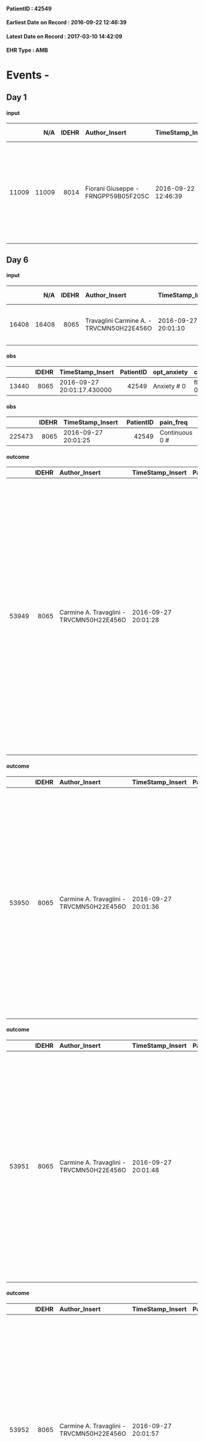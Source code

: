 
#### PatientID : 42549
#### Earliest Date on Record : 2016-09-22 12:46:39
#### Latest Date on Record : 2017-03-10 14:42:09
#### EHR Type : AMB

# Events - 

## Day 1

#### input
|       |    N/A |   IDEHR | Author_Insert                       | TimeStamp_Insert    | EHRType   |   PatientID |   IDDigitalSignDocument | persone_vicine   |   Unnamed: 0_x.1 |   IDANAMNESI_SOCIALE | Patient   | FamigliaAltro   | Paziente_T   | FamigliaAltro_T   |   Non_Rilevabile_x.1 | Note_Non_Rilevabile_x.1   | opt_Problemi   | Note_I                                                                                                                                                                                                                                      | ds_note_timori                                                                                                                                                                                                | chk_contr_sintomi   | opt_paziente_a   | opt_famiglia_a   | opt_adeguatezza   | opt_paziente_solo   | ds_note_con                                                                                                                      | opt_presente_assente   | Presenza_minori   | Caregiver_principale   | opt_capacita     | opt_necessario   | opt_presente   | opt_risorse_ec   | opt_paziente_psi   | opt_Ins_vol   | opt_paziente_ad   | opt_caregiver_ad   | opt_esenzione   | opt_inv_civile   |   ds_codice_es | Needs     | Domestic partnership   | Fragility   | opt_disponibilita_f   | opt_indennita_acc   | opt_famiglia_psi   | opt_disponibilit_paz   |
|------:|-------:|--------:|:------------------------------------|:--------------------|:----------|------------:|------------------------:|:-----------------|-----------------:|---------------------:|:----------|:----------------|:-------------|:------------------|---------------------:|:--------------------------|:---------------|:--------------------------------------------------------------------------------------------------------------------------------------------------------------------------------------------------------------------------------------------|:--------------------------------------------------------------------------------------------------------------------------------------------------------------------------------------------------------------|:--------------------|:-----------------|:-----------------|:------------------|:--------------------|:---------------------------------------------------------------------------------------------------------------------------------|:-----------------------|:------------------|:-----------------------|:-----------------|:-----------------|:---------------|:-----------------|:-------------------|:--------------|:------------------|:-------------------|:----------------|:-----------------|---------------:|:----------|:-----------------------|:------------|:----------------------|:--------------------|:-------------------|:-----------------------|
| 11009 |  11009 |    8014 | Fiorani Giuseppe - FRNGPP59B05F205C | 2016-09-22 12:46:39 | AMB       |       42549 |                  500842 | N/A              |             4207 |                 2726 | Si#1      | Si#1            | Parziale#2   | Si#1              |                    0 | NR                        | No#0           | Pz competente,informato della diagnosi e a conoscenza della progressione a livello epatico.La moglie √® stata informata dell'aggravamento e della prognosi infausta, condizionata dalla disfunzione degli indicatori della funzione epatica | Non emersi dal colloquio,molto improntato dalla moglie ad un autocontrollo delle emozioni,particolari timori,ad eccezione di quelli legati ai sintomi algici ,al momento in fase di adeguamento farmacologico | controllo sintomi#0 | Indefinite#2     | Congruenti#1     | Si#1              | No#0                | Vive con la moglie Cinzia di aa 60.Il figlio unico Filippo di aa 26,attualmente √® a Amsterdam in Olanda e sta facendo un master | Presente#1             | No#0              | La moglie              | Incrementabile#1 | No#0             | No#0           | Adeguate#1       | No#0               | No#0          | Totale#2          | Totale#2           | Si#1            | No#0             |             48 | Clinici#0 | Coniuge/Convivente#0   | nessuna#0   | Da verificare#2       | No#0                | No#0               | Da verificare#2        |


## Day 6

#### input
|       |    N/A |   IDEHR | Author_Insert                            | TimeStamp_Insert    |   IDAccess | EHRType   |   PatientID |   IDDigitalSignDocument | persone_vicine   |   Unnamed: 0_y.1 |   IDDIAGNOSI_ICD |   Non_Rilevabile_y.1 | Note_Non_Rilevabile_y.1   | I_ICD                                               | II_ICD                                                                               | III_ICD                                                                        | IV_ICD                | V_ICD                       | I_Anno   | II_Anno   | III_Anno   | IV_Anno   | They go   |
|------:|-------:|--------:|:-----------------------------------------|:--------------------|-----------:|:----------|------------:|------------------------:|:-----------------|-----------------:|-----------------:|---------------------:|:--------------------------|:----------------------------------------------------|:-------------------------------------------------------------------------------------|:-------------------------------------------------------------------------------|:----------------------|:----------------------------|:---------|:----------|:-----------|:----------|:----------|
| 16408 |  16408 |    8065 | Travaglini Carmine A. - TRVCMN50H22E456O | 2016-09-27 20:01:10 |      48925 | AMB       |       42549 |                  506272 | N/A              |             1969 |             1969 |                    0 | NR                        | 1570 - Tumori maligni della testa del pancreas#2056 | 1962 - Tumori maligni secondari e non specificati dei linfonodi intraaddominali#2142 | 1977 - Tumori maligni secondari del fegato - specificati come metastatici#2155 | 7994 - Cachessia#2765 | V667 - Cure palliative#2402 | 2012#52  | 2012#52   | 2014#54    | 2015#55   | 2016#56   |

#### obs
|       |   IDEHR | TimeStamp_Insert           |   PatientID | opt_anxiety   | chk_eloquence     | asthenia     | cachexia     | agitation_behavior_freq   | mood       | cognitive_state   |
|------:|--------:|:---------------------------|------------:|:--------------|:------------------|:-------------|:-------------|:--------------------------|:-----------|:------------------|
| 13440 |    8065 | 2016-09-27 20:01:17.430000 |       42549 | Anxiety # 0   | fluent speech # 0 | Moderate # 2 | cachexia # 0 | quiet # 0                 | Anger # 09 | Polished # 2      |

#### obs
|        |   IDEHR | TimeStamp_Insert    |   PatientID | pain_freq      |
|-------:|--------:|:--------------------|------------:|:---------------|
| 225473 |    8065 | 2016-09-27 20:01:25 |       42549 | Continuous 0 # |

#### outcome
|       |   IDEHR | Author_Insert                            | TimeStamp_Insert    |   PatientID |   IDDigitalSignDocument |   IDPAI_VIDAS | opt_problem          |   opt_problem_num | opt_obiettivo                                       |   opt_obiettivo_num | opt_stato_problema   |   opt_stato_problema_num | opt_interventi                                                                                                                                                                                                                                                                                                                                                                                                                                     |   opt_interventi_num |
|------:|--------:|:-----------------------------------------|:--------------------|------------:|------------------------:|--------------:|:---------------------|------------------:|:----------------------------------------------------|--------------------:|:---------------------|-------------------------:|:---------------------------------------------------------------------------------------------------------------------------------------------------------------------------------------------------------------------------------------------------------------------------------------------------------------------------------------------------------------------------------------------------------------------------------------------------|---------------------:|
| 53949 |    8065 | Carmine A. Travaglini - TRVCMN50H22E456O | 2016-09-27 20:01:28 |       42549 |                  506275 |         56069 | Alteration hive # 33 |                 4 | The patient scaricher√ † ¬ † once every 3 days # 70 |                   4 | Open Problem # 1     |                        1 | Implementation PAI - Increase hydration per os # 576; Implementation of PAI - Administer medications correctly as prescribed # 578; Implementation of PAI - Evaluate the efficacy of drug administration # 579; Implementation of PAI - Perform evacuative enema after three days of closed alvo stool # 582; Counseling - Sharing with the patient the therapeutic path # 583; Counseling - Sharing with the caregiver the therapeutic path # 584 |                    4 |

#### outcome
|       |   IDEHR | Author_Insert                            | TimeStamp_Insert    |   PatientID |   IDDigitalSignDocument |   IDPAI_VIDAS | opt_problem                                                            |   opt_problem_num | opt_obiettivo                                               |   opt_obiettivo_num | opt_stato_problema   |   opt_stato_problema_num | opt_interventi                                                                                                                                                                                                                                                                                                                                                                          |   opt_interventi_num |
|------:|--------:|:-----------------------------------------|:--------------------|------------:|------------------------:|--------------:|:-----------------------------------------------------------------------|------------------:|:------------------------------------------------------------|--------------------:|:---------------------|-------------------------:|:----------------------------------------------------------------------------------------------------------------------------------------------------------------------------------------------------------------------------------------------------------------------------------------------------------------------------------------------------------------------------------------|---------------------:|
| 53950 |    8065 | Carmine A. Travaglini - TRVCMN50H22E456O | 2016-09-27 20:01:36 |       42549 |                  506276 |         56070 | Alteration of comfort associated with chronic pain and / or acute # 29 |                 2 | The patient riferir√ † ¬ † a satisfactory pain control # 56 |                   1 | Open Problem # 1     |                        1 | Implementation of the IAP - Therapeutic adjustment # 441; Implementation of the IAP - Evaluation of the efficacy of the drug administration # 443; Implementation of the IAP - Administer the drugs correctly according to the prescription # 442; Counseling - Sharing with the patient the therapeutic path # 444; Counseling - Sharing with the caregiver the therapeutic path # 445 |                    2 |

#### outcome
|       |   IDEHR | Author_Insert                            | TimeStamp_Insert    |   PatientID |   IDDigitalSignDocument |   IDPAI_VIDAS | opt_problem                                                            |   opt_problem_num | opt_obiettivo                                               |   opt_obiettivo_num |   opt_stato_problema_num | opt_interventi                                                                                                                                                                                                                                                                                                                                                                          |   opt_interventi_num |
|------:|--------:|:-----------------------------------------|:--------------------|------------:|------------------------:|--------------:|:-----------------------------------------------------------------------|------------------:|:------------------------------------------------------------|--------------------:|-------------------------:|:----------------------------------------------------------------------------------------------------------------------------------------------------------------------------------------------------------------------------------------------------------------------------------------------------------------------------------------------------------------------------------------|---------------------:|
| 53951 |    8065 | Carmine A. Travaglini - TRVCMN50H22E456O | 2016-09-27 20:01:48 |       42549 |                  506277 |         56071 | Alteration of comfort associated with chronic pain and / or acute # 29 |                 2 | The patient riferir√ † ¬ † a satisfactory pain control # 56 |                   1 |                        3 | Implementation of the IAP - Therapeutic adjustment # 441; Implementation of the IAP - Evaluation of the efficacy of the drug administration # 443; Implementation of the IAP - Administer the drugs correctly according to the prescription # 442; Counseling - Sharing with the patient the therapeutic path # 444; Counseling - Sharing with the caregiver the therapeutic path # 445 |                    2 |

#### outcome
|       |   IDEHR | Author_Insert                            | TimeStamp_Insert    |   PatientID |   IDDigitalSignDocument |   IDPAI_VIDAS | opt_problem                                                            |   opt_problem_num | opt_obiettivo                                               |   opt_obiettivo_num |   opt_stato_problema_num | opt_interventi                                                                                                                                                                                                                                                                                                                                                                          |   opt_interventi_num |
|------:|--------:|:-----------------------------------------|:--------------------|------------:|------------------------:|--------------:|:-----------------------------------------------------------------------|------------------:|:------------------------------------------------------------|--------------------:|-------------------------:|:----------------------------------------------------------------------------------------------------------------------------------------------------------------------------------------------------------------------------------------------------------------------------------------------------------------------------------------------------------------------------------------|---------------------:|
| 53952 |    8065 | Carmine A. Travaglini - TRVCMN50H22E456O | 2016-09-27 20:01:57 |       42549 |                  506278 |         56072 | Alteration of comfort associated with chronic pain and / or acute # 29 |                 2 | The patient riferir√ † ¬ † a satisfactory pain control # 56 |                   1 |                        3 | Implementation of the IAP - Therapeutic adjustment # 441; Implementation of the IAP - Evaluation of the efficacy of the drug administration # 443; Implementation of the IAP - Administer the drugs correctly according to the prescription # 442; Counseling - Sharing with the patient the therapeutic path # 444; Counseling - Sharing with the caregiver the therapeutic path # 445 |                    2 |

#### care
|       |   IDEHR | Author_Insert                            | TimeStamp_Insert    |   IDAccess | EHRType   |   PatientID |   IDTERAPIE_OUTPAT_VIDAS | ds_dose   | opt_via_di_somm        | ds_ora       | dt_data_inizio      |   opt_pregressa |   opt_somm_terapia |   opt_estemporanea |   opt_termina |   opt_somm_in_pompa | opt_farmaco                                                     | Note_al_bisogno                                                                               |
|------:|--------:|:-----------------------------------------|:--------------------|-----------:|:----------|------------:|-------------------------:|:----------|:-----------------------|:-------------|:--------------------|----------------:|-------------------:|-------------------:|--------------:|--------------------:|:----------------------------------------------------------------|:----------------------------------------------------------------------------------------------|
| 62307 |    8065 | carmine a. travaglini - trvcmn50h22e456o | 2016-09-27 20:02:04 |      48925 | amb       |       42549 |                    39923 | 1 fl      | subcutaneously # 3 = 3 | at need # 24 | 2016-09-27 00:00:00 |               0 |                  0 |                  0 |             0 |                   0 | morphine hydrochloride (10 mg morphine hydrochloride fl) # 1598 | in casodi intense pain episodic. the dosage of the drug dovr√ † be adapted to clinical needs. |

#### care
|       |   IDEHR | Author_Insert                            | TimeStamp_Insert    |   IDAccess | EHRType   |   PatientID |   IDTERAPIE_OUTPAT_VIDAS |   ds_dose | opt_via_di_somm   | ds_ora                   | dt_data_inizio      |   opt_pregressa |   opt_somm_terapia |   opt_estemporanea |   opt_termina |   opt_somm_in_pompa | opt_farmaco                                |
|------:|--------:|:-----------------------------------------|:--------------------|-----------:|:----------|------------:|-------------------------:|----------:|:------------------|:-------------------------|:--------------------|----------------:|-------------------:|-------------------:|--------------:|--------------------:|:-------------------------------------------|
| 62308 |    8065 | carmine a. travaglini - trvcmn50h22e456o | 2016-09-27 20:02:12 |      48925 | amb       |       42549 |                    39924 |         2 | oral # 0 = 0      | 08 # 8; 13 # 13; 19 # 19 | 2016-09-27 00:00:00 |               0 |                  0 |                  0 |             0 |                   0 | pancrelipase (creon cps rev 150 mg) # 1043 |

#### care
|       |   IDEHR | Author_Insert                            | TimeStamp_Insert    |   IDAccess | EHRType   |   PatientID |   IDTERAPIE_OUTPAT_VIDAS | ds_dose   | opt_via_di_somm   | ds_ora   | dt_data_inizio      |   opt_pregressa |   opt_somm_terapia |   opt_estemporanea |   opt_termina |   opt_somm_in_pompa | opt_farmaco                               |
|------:|--------:|:-----------------------------------------|:--------------------|-----------:|:----------|------------:|-------------------------:|:----------|:------------------|:---------|:--------------------|----------------:|-------------------:|-------------------:|--------------:|--------------------:|:------------------------------------------|
| 62309 |    8065 | carmine a. travaglini - trvcmn50h22e456o | 2016-09-27 20:02:15 |      48925 | amb       |       42549 |                    39925 | 1 cp      | oral # 0 = 0      | 22 # 22  | 2016-09-27 00:00:00 |               0 |                  0 |                  0 |             0 |                   0 | alprazolam (xanax 0-25 mg tablets) # 1874 |

#### care
|       |   IDEHR | Author_Insert                            | TimeStamp_Insert    |   IDAccess | EHRType   |   PatientID |   IDTERAPIE_OUTPAT_VIDAS | ds_altro_farmaco           | ds_dose   | opt_via_di_somm        | ds_ora                   | dt_data_inizio      | ds_note_y                                                                                                                                                                                                                |   opt_pregressa |   opt_somm_terapia |   opt_estemporanea |   opt_termina |   opt_somm_in_pompa | opt_farmaco              |
|------:|--------:|:-----------------------------------------|:--------------------|-----------:|:----------|------------:|-------------------------:|:---------------------------|:----------|:-----------------------|:-------------------------|:--------------------|:-------------------------------------------------------------------------------------------------------------------------------------------------------------------------------------------------------------------------|----------------:|-------------------:|-------------------:|--------------:|--------------------:|:-------------------------|
| 62310 |    8065 | carmine a. travaglini - trvcmn50h22e456o | 2016-09-27 20:02:20 |      48925 | amb       |       42549 |                    39926 | insulin glulisine (apidra) | +/- 6 u   | subcutaneously # 3 = 3 | 08 # 8; 13 # 13; 20 # 20 | 2016-09-27 00:00:00 | the andr√ † therapy administered blood sugar levels above 250-300mg / dl. it is recommended to administer insulin after the meal to avoid the risk of somministrarne doses exceeding the requirements of the meal eaten. |               0 |                  0 |                  0 |             0 |                   0 | other (see notes) # 2004 |

#### care
|       |   IDEHR | Author_Insert                            | TimeStamp_Insert    |   IDAccess | EHRType   |   PatientID |   IDTERAPIE_OUTPAT_VIDAS | ds_dose   | opt_via_di_somm        | ds_ora       | dt_data_inizio      |   opt_pregressa |   opt_somm_terapia |   opt_estemporanea |   opt_termina |   opt_somm_in_pompa | opt_farmaco                                    |
|------:|--------:|:-----------------------------------------|:--------------------|-----------:|:----------|------------:|-------------------------:|:----------|:-----------------------|:-------------|:--------------------|----------------:|-------------------:|-------------------:|--------------:|--------------------:|:-----------------------------------------------|
| 62311 |    8065 | carmine a. travaglini - trvcmn50h22e456o | 2016-09-27 20:02:27 |      48925 | amb       |       42549 |                    39927 | 1 fl      | subcutaneously # 3 = 3 | other # 2476 | 2016-09-27 00:00:00 |               0 |                  0 |                  0 |             0 |                   0 | dexamethasone (8 mg soldesam strong fl) # 1448 |

#### care
|       |   IDEHR | Author_Insert                            | TimeStamp_Insert    |   IDAccess | EHRType   |   PatientID |   IDTERAPIE_OUTPAT_VIDAS | ds_dose   | opt_via_di_somm   | ds_ora   | dt_data_inizio      | ds_note_y                                                           |   opt_pregressa |   opt_somm_terapia |   opt_estemporanea |   opt_termina |   opt_somm_in_pompa | opt_farmaco                                         |
|------:|--------:|:-----------------------------------------|:--------------------|-----------:|:----------|------------:|-------------------------:|:----------|:------------------|:---------|:--------------------|:--------------------------------------------------------------------|----------------:|-------------------:|-------------------:|--------------:|--------------------:|:----------------------------------------------------|
| 62312 |    8065 | carmine a. travaglini - trvcmn50h22e456o | 2016-09-27 20:02:36 |      48925 | amb       |       42549 |                    39928 | 1 cp      | oral # 0 = 0      | 21 # 21  | 2016-09-27 00:00:00 | hiccup. the potr√ † dose be increased in relation to clinical need. |               0 |                  0 |                  0 |             0 |                   0 | chlorpromazine (thorazine tablets rev 25 mg) # 1791 |

#### care
|       |   IDEHR | Author_Insert                            | TimeStamp_Insert    |   IDAccess | EHRType   |   PatientID |   IDTERAPIE_OUTPAT_VIDAS | ds_dose    | opt_via_di_somm        | ds_ora       | dt_data_inizio      | ds_note_y                                                                                              |   opt_pregressa |   opt_somm_terapia |   opt_estemporanea |   opt_termina |   opt_somm_in_pompa | opt_farmaco                                                     |
|------:|--------:|:-----------------------------------------|:--------------------|-----------:|:----------|------------:|-------------------------:|:-----------|:-----------------------|:-------------|:--------------------|:-------------------------------------------------------------------------------------------------------|----------------:|-------------------:|-------------------:|--------------:|--------------------:|:----------------------------------------------------------------|
| 62313 |    8065 | carmine a. travaglini - trvcmn50h22e456o | 2016-09-27 20:02:47 |      48925 | amb       |       42549 |                    39929 | 60mg / day | subcutaneously # 3 = 3 | other # 2476 | 2016-09-27 00:00:00 | continuous infusion prior elastomeric pump. the dosage of the drug andr√ † adequate to clinical needs. |               0 |                  0 |                  0 |             0 |                   0 | morphine hydrochloride (10 mg morphine hydrochloride fl) # 1598 |

#### care
|       |   IDEHR | Author_Insert                            | TimeStamp_Insert    |   IDAccess | EHRType   |   PatientID |   IDTERAPIE_OUTPAT_VIDAS |   ds_dose | opt_via_di_somm   | ds_ora   | dt_data_inizio      | ds_note_y                                                                                                                                                                                                                                                                                                                                                                            |   opt_pregressa |   opt_somm_terapia |   opt_estemporanea |   opt_termina |   opt_somm_in_pompa | opt_farmaco                                       |
|------:|--------:|:-----------------------------------------|:--------------------|-----------:|:----------|------------:|-------------------------:|----------:|:------------------|:---------|:--------------------|:-------------------------------------------------------------------------------------------------------------------------------------------------------------------------------------------------------------------------------------------------------------------------------------------------------------------------------------------------------------------------------------|----------------:|-------------------:|-------------------:|--------------:|--------------------:|:--------------------------------------------------|
| 62314 |    8065 | carmine a. travaglini - trvcmn50h22e456o | 2016-09-27 20:02:56 |      48925 | amb       |       42549 |                    39930 |         1 | oral # 0 = 0      | 21 # 21  | 2016-09-27 00:00:00 | in relation to the clinical requirements, the potr√ † medication dose be increased step by step up to a maximum of 6 cp. in case of failure, it potr√ † add movicol sachets, up to a massimodi 3 sachets to. in case of further failure to add vaseline oil in a dose of 1 to three tablespoons in the evening. suppositories enemas and will be used to alvo closed over four days. |               0 |                  0 |                  0 |             0 |                   0 | senna glycosides (pursennid 12 mg tablets) # 1029 |

#### obs
|        |   IDEHR | TimeStamp_Insert           |   PatientID | awareness                                               |
|-------:|--------:|:---------------------------|------------:|:--------------------------------------------------------|
| 292627 |    8065 | 2016-09-27 20:03:08.400000 |       42549 | Awareness of diagnosis and prognosis overestimation # 2 |

#### input
|      |    N/A |   IDEHR | Author_Insert                            | TimeStamp_Insert    |   IDAccess | EHRType   |   PatientID |   IDDigitalSignDocument | persone_vicine   |   Unnamed: 0_y |   IDANAMNESI_MED |   Non_Rilevabile_y | Note_Non_Rilevabile_y   | diagnosis                                                                                                                                                                                                                                                                                                                                                                                                                                                                                                                                                                                                                                                                                                                                                                        |
|-----:|-------:|--------:|:-----------------------------------------|:--------------------|-----------:|:----------|------------:|------------------------:|:-----------------|---------------:|-----------------:|-------------------:|:------------------------|:---------------------------------------------------------------------------------------------------------------------------------------------------------------------------------------------------------------------------------------------------------------------------------------------------------------------------------------------------------------------------------------------------------------------------------------------------------------------------------------------------------------------------------------------------------------------------------------------------------------------------------------------------------------------------------------------------------------------------------------------------------------------------------|
| 7098 |   7098 |    8065 | Travaglini Carmine A. - TRVCMN50H22E456O | 2016-09-28 01:19:46 |      48930 | AMB       |       42549 |                  506306 | N/A              |           8079 |             5127 |                  0 | NR                      | "Maggio 2012, per comparsa di ittero, ricovero con diagnosi di ""Adenocarcinoma della testa del pancreas"" e posizionamento di endoprotesi biliare. Seguono sei cicli di CHT a base di PEF-G. Gennaio-Febbraio 2013 SBRT (45 G y). Giugno 2013 ""Dodeno cefalopancreasectomia."". Dall'agosto 2013 al febbraio 2014, 9 cicli di CHT a base di FOLFIRINOX. Luglio 2014 SBRT per PD a livello pancreatico. Ottobre 2014/febbraio 2015 PD a livello epatico con 9 cicli di FOLFIRI. Nel luglio 2015 PD ulteriore progressione a livello epatico. A seguire 11 cicli di CHT a base di Irinotecan. Agosto 2016 ulteriore progressione di malattia a livello epatico. CHT a base di capecitabina subito sospesa per aumento degli enzimi epatici. Il 12 settembre ricovero, per ittero |


## Day 8

#### input
|      |    N/A |   Unnamed: 0_x |   IDANAMNESI_INF |   IDEHR | Author_Insert                      | TimeStamp_Insert           |   IDAccess | EHRType   |   PatientID |   IDDigitalSignDocument |   Non_Rilevabile_x | Note_Non_Rilevabile_x   | nutritional   | cognitivo_percettivo                        | sonno_riposo           | perc_salute                                                                                                                           | Perception                                                   | rapporti_fam   | persone_vicine   | Caregiver   |
|-----:|-------:|---------------:|-----------------:|--------:|:-----------------------------------|:---------------------------|-----------:|:----------|------------:|------------------------:|-------------------:|:------------------------|:--------------|:--------------------------------------------|:-----------------------|:--------------------------------------------------------------------------------------------------------------------------------------|:-------------------------------------------------------------|:---------------|:-----------------|:------------|
| 2554 |   2554 |           2873 |             3690 |    8065 | ROLLA GRAZIELLA - RLLGZL66A60F704T | 2016-09-29 16:24:31.810000 |      49129 | AMB       |       42549 |                  507903 |                  0 | NR                      | hiccups # 2   | hallucinations # 3; slowdown ideo-motor # 4 | daytime sleepiness # 1 | perdit√ † Performance # 0; perdit√ weight † # 1; increase dell'affaticabilit√ † # 2; increased asthenia # 3; # 4 episodes of wheezing | concern for health # 0; demoralization # 4; helplessness # 6 | is # 0         | N/A              | wife.       |

#### obs
|        |   IDEHR | TimeStamp_Insert    |   PatientID | pain_freq      |
|-------:|--------:|:--------------------|------------:|:---------------|
| 225678 |    8065 | 2016-09-29 16:24:45 |       42549 | Continuous 0 # |

#### obs
|        |   IDEHR | TimeStamp_Insert           |   PatientID |
|-------:|--------:|:---------------------------|------------:|
| 303995 |    8065 | 2016-09-29 16:24:49.177000 |       42549 |

#### outcome
|       |   IDEHR | Author_Insert                      | TimeStamp_Insert    |   PatientID |   IDDigitalSignDocument |   IDPAI_VIDAS | opt_problem                     |   opt_problem_num | opt_obiettivo                                                                                                                                                                                                   |   opt_obiettivo_num | opt_stato_problema   |   opt_stato_problema_num | opt_interventi                                                                                                                                                        |   opt_interventi_num |
|------:|--------:|:-----------------------------------|:--------------------|------------:|------------------------:|--------------:|:--------------------------------|------------------:|:----------------------------------------------------------------------------------------------------------------------------------------------------------------------------------------------------------------|--------------------:|:---------------------|-------------------------:|:----------------------------------------------------------------------------------------------------------------------------------------------------------------------|---------------------:|
| 54237 |    8065 | ROLLA GRAZIELLA - RLLGZL66A60F704T | 2016-09-29 16:24:54 |       42549 |                  507907 |         56359 | Deficit in the care of s√® # 25 |                 4 | Maintain the patient's dignity, where possible, by helping him or her to accept his / her limitations, evaluating himself / herself realistically and objectively (eating, washing, dressing, eliminating) # 42 |                   4 | Open Problem # 1     |                        1 | Educational - Agree on pi√ † program ¬π suitable # 190; Aids - Request supply of bedsore air mattress and compressor # 193; Aids - Request supply of convenient # 200 |                    4 |

#### outcome
|       |   IDEHR | Author_Insert                      | TimeStamp_Insert    |   PatientID |   IDDigitalSignDocument |   IDPAI_VIDAS | opt_problem                                                            |   opt_problem_num | opt_obiettivo                                               |   opt_obiettivo_num | opt_stato_problema   |   opt_stato_problema_num | opt_interventi                                                                                                                                                                                                                                                                                                                                                                                                                              |   opt_interventi_num |
|------:|--------:|:-----------------------------------|:--------------------|------------:|------------------------:|--------------:|:-----------------------------------------------------------------------|------------------:|:------------------------------------------------------------|--------------------:|:---------------------|-------------------------:|:--------------------------------------------------------------------------------------------------------------------------------------------------------------------------------------------------------------------------------------------------------------------------------------------------------------------------------------------------------------------------------------------------------------------------------------------|---------------------:|
| 54238 |    8065 | ROLLA GRAZIELLA - RLLGZL66A60F704T | 2016-09-29 16:24:57 |       42549 |                  507908 |         56360 | Alteration of comfort associated with chronic pain and / or acute # 29 |                 2 | The patient riferir√ † ¬ † a satisfactory pain control # 56 |                   1 | Open Problem # 1     |                        1 | Implementation PAI - properly administer the drugs as prescription # 442; PAI Implementation - To evaluate the efficacy of drug delivery # 443; Counseling - Share with the patient the therapeutic path # 444; Counseling - Share with caregiver therapeutic path # 445; educational - educating the caregiver / patient symptom recognition / treatment # 446; professionals activation - activation request Social Health Operator # 454 |                    2 |

#### outcome
|       |   IDEHR | Author_Insert                      | TimeStamp_Insert    |   PatientID |   IDDigitalSignDocument |   IDPAI_VIDAS | opt_problem                           |   opt_problem_num | opt_obiettivo                             |   opt_obiettivo_num | opt_stato_problema   |   opt_stato_problema_num | opt_interventi                                                                                                             |   opt_interventi_num |
|------:|--------:|:-----------------------------------|:--------------------|------------:|------------------------:|--------------:|:--------------------------------------|------------------:|:------------------------------------------|--------------------:|:---------------------|-------------------------:|:---------------------------------------------------------------------------------------------------------------------------|---------------------:|
| 54239 |    8065 | ROLLA GRAZIELLA - RLLGZL66A60F704T | 2016-09-29 16:25:00 |       42549 |                  507909 |         56361 | Nutrition / Hydration inadequate # 34 |                 4 | The patient hydrater√ † † adequately # 74 |                   4 | Open Problem # 1     |                        1 | Implementation of the PAI - Therapeutic adjustment # 621; Counseling - Sharing with the patient the therapeutic path # 624 |                    4 |

#### obs
|        |   IDEHR | TimeStamp_Insert           |   PatientID | awareness                                               |
|-------:|--------:|:---------------------------|------------:|:--------------------------------------------------------|
| 292669 |    8065 | 2016-09-29 16:25:07.577000 |       42549 | Awareness of diagnosis and prognosis overestimation # 2 |

#### care
|       |   IDEHR | Author_Insert                       | TimeStamp_Insert    | EHRType   |   PatientID |   IDGESTIONE_AUSILI |   opt_annulla_consegna | dt_Ric_consegna     | opt_ausilio            |
|------:|--------:|:------------------------------------|:--------------------|:----------|------------:|--------------------:|-----------------------:|:--------------------|:-----------------------|
| 13528 |    8014 | giuseppe fiorani - frngpp59b05f205c | 2016-09-30 10:58:32 | amb       |       42549 |               13445 |                      0 | 2016-09-30 00:00:00 | comfortable chair # 21 |

#### care
|       |   IDEHR | Author_Insert                        | TimeStamp_Insert    | EHRType   |   PatientID |   IDGESTIONE_AUSILI |   ds_ncons |   opt_annulla_consegna | dt_Ric_consegna     | dt_ric_cons_forn    | opt_ausilio            |
|------:|--------:|:-------------------------------------|:--------------------|:----------|------------:|--------------------:|-----------:|-----------------------:|:--------------------|:--------------------|:-----------------------|
| 13542 |    8014 | belloni valentina - bllvnt77r67f205x | 2016-09-30 11:57:02 | amb       |       42549 |               13459 |      28827 |                      0 | 2016-09-30 00:00:00 | 2016-09-30 00:00:00 | comfortable chair # 21 |


## Day 9

#### obs
|       |   IDEHR | TimeStamp_Insert           |   PatientID | chk_eloquence     | anorexia     | asthenia     | cachexia     | agitation_behavior_freq   | mood        | cognitive_state       |
|------:|--------:|:---------------------------|------------:|:------------------|:-------------|:-------------|:-------------|:--------------------------|:------------|:----------------------|
| 13533 |    8065 | 2016-09-30 20:01:55.023000 |       42549 | fluent speech # 0 | Anorexia # 0 | Moderate # 2 | cachexia # 0 | quiet # 0                 | Apathy # 00 | confused at times 0 # |

#### obs
|        |   IDEHR | TimeStamp_Insert    |   PatientID | pain_freq      |
|-------:|--------:|:--------------------|------------:|:---------------|
| 225831 |    8065 | 2016-09-30 20:01:57 |       42549 | Continuous 0 # |

#### care
|       |   IDEHR | Author_Insert                            | TimeStamp_Insert    |   IDAccess | EHRType   |   PatientID |   IDTERAPIE_OUTPAT_VIDAS | ds_dose   | opt_via_di_somm        | ds_ora       | dt_data_inizio      |   opt_pregressa |   opt_somm_terapia |   opt_estemporanea |   opt_termina |   opt_somm_in_pompa | opt_farmaco                                  | Note_al_bisogno                                                                                                          |
|------:|--------:|:-----------------------------------------|:--------------------|-----------:|:----------|------------:|-------------------------:|:----------|:-----------------------|:-------------|:--------------------|----------------:|-------------------:|-------------------:|--------------:|--------------------:|:---------------------------------------------|:-------------------------------------------------------------------------------------------------------------------------|
| 62577 |    8065 | carmine a. travaglini - trvcmn50h22e456o | 2016-09-30 20:02:02 |      49272 | amb       |       42549 |                    40193 | 1/2 fl    | subcutaneously # 3 = 3 | at need # 24 | 2016-09-30 00:00:00 |               0 |                  0 |                  0 |             0 |                   0 | haloperidol (serenase 2 mg / 2 ml fl) # 1803 | psychomotor agitation +/- +/- mental confusion, hallucinations. the andr√ † medication dosage adapted to clinical needs. |

#### care
|       |   IDEHR | Author_Insert                            | TimeStamp_Insert    |   IDAccess | EHRType   |   PatientID |   IDTERAPIE_OUTPAT_VIDAS | ds_dose   | opt_via_di_somm        | ds_ora       | dt_data_inizio      |   opt_pregressa |   opt_somm_terapia |   opt_estemporanea |   opt_termina |   opt_somm_in_pompa | opt_farmaco                          | Note_al_bisogno                                                                    |
|------:|--------:|:-----------------------------------------|:--------------------|-----------:|:----------|------------:|-------------------------:|:----------|:-----------------------|:-------------|:--------------------|----------------:|-------------------:|-------------------:|--------------:|--------------------:|:-------------------------------------|:-----------------------------------------------------------------------------------|
| 62578 |    8065 | carmine a. travaglini - trvcmn50h22e456o | 2016-09-30 20:02:08 |      49272 | amb       |       42549 |                    40194 | 1/2 fl    | subcutaneously # 3 = 3 | at need # 24 | 2016-09-30 00:00:00 |               0 |                  0 |                  0 |             0 |                   0 | delorazepam (en 1 ml 2 mg fl) # 1848 | panic, anxiety, insomnia. the andr√ † medication dosage adapted to clinical needs. |

#### care
|       |   IDEHR | Author_Insert                            | TimeStamp_Insert    |   IDAccess | EHRType   |   PatientID |   IDTERAPIE_OUTPAT_VIDAS | ds_dose   | opt_via_di_somm        | ds_ora   | dt_data_inizio      |   opt_pregressa |   opt_somm_terapia |   opt_estemporanea |   opt_termina |   opt_somm_in_pompa | opt_farmaco                                    |
|------:|--------:|:-----------------------------------------|:--------------------|-----------:|:----------|------------:|-------------------------:|:----------|:-----------------------|:---------|:--------------------|----------------:|-------------------:|-------------------:|--------------:|--------------------:|:-----------------------------------------------|
| 62579 |    8065 | carmine a. travaglini - trvcmn50h22e456o | 2016-09-30 20:02:10 |      49272 | amb       |       42549 |                    40195 | 1 fl      | subcutaneously # 3 = 3 | 07 # 7   | 2016-09-27 00:00:00 |               0 |                  0 |                  0 |             0 |                   0 | dexamethasone (8 mg soldesam strong fl) # 1448 |

#### care
|       |   IDEHR | Author_Insert                            | TimeStamp_Insert    |   IDAccess | EHRType   |   PatientID |   IDTERAPIE_OUTPAT_VIDAS | ds_dose   | opt_via_di_somm   | ds_ora                   | dt_data_inizio      | ds_note_y                                                           |   opt_pregressa |   opt_somm_terapia |   opt_estemporanea |   opt_termina |   opt_somm_in_pompa | opt_farmaco                                         |
|------:|--------:|:-----------------------------------------|:--------------------|-----------:|:----------|------------:|-------------------------:|:----------|:------------------|:-------------------------|:--------------------|:--------------------------------------------------------------------|----------------:|-------------------:|-------------------:|--------------:|--------------------:|:----------------------------------------------------|
| 62580 |    8065 | carmine a. travaglini - trvcmn50h22e456o | 2016-09-30 20:02:16 |      49272 | amb       |       42549 |                    40196 | 1 cp      | oral # 0 = 0      | 08 # 8; 14 # 14; 21 # 21 | 2016-09-27 00:00:00 | hiccup. the potr√ † dose be increased in relation to clinical need. |               0 |                  0 |                  0 |             0 |                   0 | chlorpromazine (thorazine tablets rev 25 mg) # 1791 |

#### care
|       |   IDEHR | Author_Insert                            | TimeStamp_Insert    |   IDAccess | EHRType   |   PatientID |   IDTERAPIE_OUTPAT_VIDAS | ds_dose    | opt_via_di_somm        | ds_ora       | dt_data_inizio      | ds_note_y                                   |   opt_pregressa |   opt_somm_terapia |   opt_estemporanea |   opt_termina |   opt_somm_in_pompa | opt_farmaco                                                  |
|------:|--------:|:-----------------------------------------|:--------------------|-----------:|:----------|------------:|-------------------------:|:-----------|:-----------------------|:-------------|:--------------------|:--------------------------------------------|----------------:|-------------------:|-------------------:|--------------:|--------------------:|:-------------------------------------------------------------|
| 62581 |    8065 | carmine a. travaglini - trvcmn50h22e456o | 2016-09-30 20:02:20 |      49272 | amb       |       42549 |                    40197 | 2 fl / day | subcutaneously # 3 = 3 | other # 2476 | 2016-09-30 00:00:00 | continuous infusion prior elastomeric pump. |               0 |                  0 |                  0 |             0 |                   0 | metoclopramide hydrochloride (plasil 10 mg / 2 ml fl) # 1002 |

#### obs
|        |   IDEHR | TimeStamp_Insert           |   PatientID | awareness                                               |
|-------:|--------:|:---------------------------|------------:|:--------------------------------------------------------|
| 292696 |    8065 | 2016-09-30 20:02:23.010000 |       42549 | Awareness of diagnosis and prognosis overestimation # 2 |

#### obs
|        |   IDEHR | TimeStamp_Insert           |   PatientID | opt_cooperation                           | opt_memory_deficit_type   | opt_care_giver   | asthenia     | motor_performance                     | agitation_behavior_freq   | diet     | cognitive_state   | feces_elimination   | consumption_help   |
|-------:|--------:|:---------------------------|------------:|:------------------------------------------|:--------------------------|:-----------------|:-------------|:--------------------------------------|:--------------------------|:---------|:------------------|:--------------------|:-------------------|
| 102158 |    8065 | 2016-10-01 11:14:00.867000 |       42549 | discomfort to the technical maneuvers # 2 | Short term 0 #            | This # 0         | Moderate # 1 | wanders with aids and supervision # 1 | quiet # 0                 | free 0 # | Polished # 2      | Independent # 0     | help with # 2      |

#### obs
|        |   IDEHR | TimeStamp_Insert    |   PatientID |
|-------:|--------:|:--------------------|------------:|
| 151566 |    8065 | 2016-10-01 11:14:03 |       42549 |

#### outcome
|       |   IDEHR | Author_Insert                          | TimeStamp_Insert    |   PatientID |   IDDigitalSignDocument |   IDPAI_VIDAS | opt_problem                           |   opt_problem_num | opt_obiettivo                             |   opt_obiettivo_num | opt_stato_problema   |   opt_stato_problema_num | opt_interventi                                                                                                             |   opt_interventi_num |
|------:|--------:|:---------------------------------------|:--------------------|------------:|------------------------:|--------------:|:--------------------------------------|------------------:|:------------------------------------------|--------------------:|:---------------------|-------------------------:|:---------------------------------------------------------------------------------------------------------------------------|---------------------:|
| 54474 |    8065 | FRACCHIOLLA LORENZA - FRCLNZ51S44A285A | 2016-10-01 11:14:06 |       42549 |                  509323 |         56597 | Nutrition / Hydration inadequate # 34 |                 4 | The patient hydrater√ † † adequately # 74 |                   4 | Open Problem # 1     |                        1 | Implementation of the PAI - Therapeutic adjustment # 621; Counseling - Sharing with the patient the therapeutic path # 624 |                    4 |

#### outcome
|       |   IDEHR | Author_Insert                          | TimeStamp_Insert    |   PatientID |   IDDigitalSignDocument |   IDPAI_VIDAS | opt_problem          |   opt_problem_num | opt_obiettivo                                       |   opt_obiettivo_num | opt_stato_problema   |   opt_stato_problema_num | opt_interventi                                                                                                                                                                                                                                                                                                                                                                                                                                     |   opt_interventi_num |
|------:|--------:|:---------------------------------------|:--------------------|------------:|------------------------:|--------------:|:---------------------|------------------:|:----------------------------------------------------|--------------------:|:---------------------|-------------------------:|:---------------------------------------------------------------------------------------------------------------------------------------------------------------------------------------------------------------------------------------------------------------------------------------------------------------------------------------------------------------------------------------------------------------------------------------------------|---------------------:|
| 54475 |    8065 | FRACCHIOLLA LORENZA - FRCLNZ51S44A285A | 2016-10-01 11:14:08 |       42549 |                  509324 |         56598 | Alteration hive # 33 |                 4 | The patient scaricher√ † ¬ † once every 3 days # 70 |                   4 | Open Problem # 1     |                        1 | Implementation PAI - Increase hydration per os # 576; Implementation of PAI - Administer medications correctly as prescribed # 578; Implementation of PAI - Evaluate the efficacy of drug administration # 579; Implementation of PAI - Perform evacuative enema after three days of closed alvo stool # 582; Counseling - Sharing with the patient the therapeutic path # 583; Counseling - Sharing with the caregiver the therapeutic path # 584 |                    4 |

#### outcome
|       |   IDEHR | Author_Insert                          | TimeStamp_Insert    |   PatientID |   IDDigitalSignDocument |   IDPAI_VIDAS | opt_problem                     |   opt_problem_num | opt_obiettivo                                                                                                                                                                                                   |   opt_obiettivo_num | opt_stato_problema   |   opt_stato_problema_num | opt_interventi                                                                                                                                                        |   opt_interventi_num |
|------:|--------:|:---------------------------------------|:--------------------|------------:|------------------------:|--------------:|:--------------------------------|------------------:|:----------------------------------------------------------------------------------------------------------------------------------------------------------------------------------------------------------------|--------------------:|:---------------------|-------------------------:|:----------------------------------------------------------------------------------------------------------------------------------------------------------------------|---------------------:|
| 54476 |    8065 | FRACCHIOLLA LORENZA - FRCLNZ51S44A285A | 2016-10-01 11:14:11 |       42549 |                  509325 |         56599 | Deficit in the care of s√® # 25 |                 4 | Maintain the patient's dignity, where possible, by helping him or her to accept his / her limitations, evaluating himself / herself realistically and objectively (eating, washing, dressing, eliminating) # 42 |                   4 | Open Problem # 1     |                        1 | Educational - Agree on pi√ † program ¬π suitable # 190; Aids - Request supply of bedsore air mattress and compressor # 193; Aids - Request supply of convenient # 200 |                    4 |


## Day 10

#### obs
|        |   IDEHR | TimeStamp_Insert    |   PatientID | pain_freq      |
|-------:|--------:|:--------------------|------------:|:---------------|
| 225891 |    8065 | 2016-10-02 10:06:51 |       42549 | Continuous 0 # |

#### obs
|        |   IDEHR | TimeStamp_Insert           |   PatientID |
|-------:|--------:|:---------------------------|------------:|
| 304018 |    8065 | 2016-10-02 10:06:54.443000 |       42549 |

#### outcome
|       |   IDEHR | Author_Insert                      | TimeStamp_Insert    |   PatientID |   IDDigitalSignDocument |   IDPAI_VIDAS | opt_problem                     |   opt_problem_num | opt_obiettivo                                                                                                                                                                                                   |   opt_obiettivo_num | opt_stato_problema   |   opt_stato_problema_num | opt_interventi                                                                                                                                                        |   opt_interventi_num |
|------:|--------:|:-----------------------------------|:--------------------|------------:|------------------------:|--------------:|:--------------------------------|------------------:|:----------------------------------------------------------------------------------------------------------------------------------------------------------------------------------------------------------------|--------------------:|:---------------------|-------------------------:|:----------------------------------------------------------------------------------------------------------------------------------------------------------------------|---------------------:|
| 54498 |    8065 | JOSE A. SERRANO - SRRJNT62P15Z611E | 2016-10-02 10:06:56 |       42549 |                  509666 |         56621 | Deficit in the care of s√® # 25 |                 4 | Maintain the patient's dignity, where possible, by helping him or her to accept his / her limitations, evaluating himself / herself realistically and objectively (eating, washing, dressing, eliminating) # 42 |                   4 | Open Problem # 1     |                        1 | Educational - Agree on pi√ † program ¬π suitable # 190; Aids - Request supply of bedsore air mattress and compressor # 193; Aids - Request supply of convenient # 200 |                    4 |

#### outcome
|       |   IDEHR | Author_Insert                      | TimeStamp_Insert    |   PatientID |   IDDigitalSignDocument |   IDPAI_VIDAS | opt_problem                           |   opt_problem_num | opt_obiettivo                             |   opt_obiettivo_num | opt_stato_problema   |   opt_stato_problema_num | opt_interventi                                                                                                             |   opt_interventi_num |
|------:|--------:|:-----------------------------------|:--------------------|------------:|------------------------:|--------------:|:--------------------------------------|------------------:|:------------------------------------------|--------------------:|:---------------------|-------------------------:|:---------------------------------------------------------------------------------------------------------------------------|---------------------:|
| 54499 |    8065 | JOSE A. SERRANO - SRRJNT62P15Z611E | 2016-10-02 10:06:58 |       42549 |                  509667 |         56622 | Nutrition / Hydration inadequate # 34 |                 4 | The patient hydrater√ † † adequately # 74 |                   4 | Open Problem # 1     |                        1 | Implementation of the PAI - Therapeutic adjustment # 621; Counseling - Sharing with the patient the therapeutic path # 624 |                    4 |

#### outcome
|       |   IDEHR | Author_Insert                      | TimeStamp_Insert    |   PatientID |   IDDigitalSignDocument |   IDPAI_VIDAS | opt_problem                                                            |   opt_problem_num | opt_obiettivo                                               |   opt_obiettivo_num | opt_stato_problema   |   opt_stato_problema_num | opt_interventi                                                                                                                                                                                                                                                                                                                                                                                                                              |   opt_interventi_num |
|------:|--------:|:-----------------------------------|:--------------------|------------:|------------------------:|--------------:|:-----------------------------------------------------------------------|------------------:|:------------------------------------------------------------|--------------------:|:---------------------|-------------------------:|:--------------------------------------------------------------------------------------------------------------------------------------------------------------------------------------------------------------------------------------------------------------------------------------------------------------------------------------------------------------------------------------------------------------------------------------------|---------------------:|
| 54500 |    8065 | JOSE A. SERRANO - SRRJNT62P15Z611E | 2016-10-02 10:07:01 |       42549 |                  509668 |         56623 | Alteration of comfort associated with chronic pain and / or acute # 29 |                 2 | The patient riferir√ † ¬ † a satisfactory pain control # 56 |                   1 | Open Problem # 1     |                        1 | Implementation PAI - properly administer the drugs as prescription # 442; PAI Implementation - To evaluate the efficacy of drug delivery # 443; Counseling - Share with the patient the therapeutic path # 444; Counseling - Share with caregiver therapeutic path # 445; educational - educating the caregiver / patient symptom recognition / treatment # 446; professionals activation - activation request Social Health Operator # 454 |                    2 |

#### outcome
|       |   IDEHR | Author_Insert                      | TimeStamp_Insert    |   PatientID |   IDDigitalSignDocument |   IDPAI_VIDAS | opt_problem          |   opt_problem_num | opt_obiettivo                                       |   opt_obiettivo_num | opt_stato_problema   |   opt_stato_problema_num | opt_interventi                                                                                                                                                                                                                                                                                                                                                                                                                                     |   opt_interventi_num |
|------:|--------:|:-----------------------------------|:--------------------|------------:|------------------------:|--------------:|:---------------------|------------------:|:----------------------------------------------------|--------------------:|:---------------------|-------------------------:|:---------------------------------------------------------------------------------------------------------------------------------------------------------------------------------------------------------------------------------------------------------------------------------------------------------------------------------------------------------------------------------------------------------------------------------------------------|---------------------:|
| 54501 |    8065 | JOSE A. SERRANO - SRRJNT62P15Z611E | 2016-10-02 10:07:04 |       42549 |                  509669 |         56624 | Alteration hive # 33 |                 4 | The patient scaricher√ † ¬ † once every 3 days # 70 |                   4 | Open Problem # 1     |                        1 | Implementation PAI - Increase hydration per os # 576; Implementation of PAI - Administer medications correctly as prescribed # 578; Implementation of PAI - Evaluate the efficacy of drug administration # 579; Implementation of PAI - Perform evacuative enema after three days of closed alvo stool # 582; Counseling - Sharing with the patient the therapeutic path # 583; Counseling - Sharing with the caregiver the therapeutic path # 584 |                    4 |


## Day 12

#### obs
|        |   IDEHR | TimeStamp_Insert    |   PatientID | pain_freq      | pain_relief   |
|-------:|--------:|:--------------------|------------:|:---------------|:--------------|
| 226033 |    8065 | 2016-10-03 16:05:01 |       42549 | Continuous 0 # | 80% # 8       |

#### obs
|        |   IDEHR | TimeStamp_Insert           |   PatientID |
|-------:|--------:|:---------------------------|------------:|
| 304042 |    8065 | 2016-10-03 16:05:03.567000 |       42549 |

#### outcome
|       |   IDEHR | Author_Insert                      | TimeStamp_Insert    |   PatientID |   IDDigitalSignDocument |   IDPAI_VIDAS | opt_problem          |   opt_problem_num | opt_obiettivo                                       |   opt_obiettivo_num | opt_stato_problema   |   opt_stato_problema_num | opt_interventi                                                                                                                                                                                                                                                                                                                                                                                                                                     |   opt_interventi_num |
|------:|--------:|:-----------------------------------|:--------------------|------------:|------------------------:|--------------:|:---------------------|------------------:|:----------------------------------------------------|--------------------:|:---------------------|-------------------------:|:---------------------------------------------------------------------------------------------------------------------------------------------------------------------------------------------------------------------------------------------------------------------------------------------------------------------------------------------------------------------------------------------------------------------------------------------------|---------------------:|
| 54704 |    8065 | ROLLA GRAZIELLA - RLLGZL66A60F704T | 2016-10-03 16:05:07 |       42549 |                  510743 |         56827 | Alteration hive # 33 |                 4 | The patient scaricher√ † ¬ † once every 3 days # 70 |                   4 | Open Problem # 1     |                        1 | Implementation PAI - Increase hydration per os # 576; Implementation of PAI - Administer medications correctly as prescribed # 578; Implementation of PAI - Evaluate the efficacy of drug administration # 579; Implementation of PAI - Perform evacuative enema after three days of closed alvo stool # 582; Counseling - Sharing with the patient the therapeutic path # 583; Counseling - Sharing with the caregiver the therapeutic path # 584 |                    4 |

#### outcome
|       |   IDEHR | Author_Insert                      | TimeStamp_Insert    |   PatientID |   IDDigitalSignDocument |   IDPAI_VIDAS | opt_problem                     |   opt_problem_num | opt_obiettivo                                                                                                                                                                                                   |   opt_obiettivo_num | opt_stato_problema   |   opt_stato_problema_num | opt_interventi                                                                                                                                                        |   opt_interventi_num |
|------:|--------:|:-----------------------------------|:--------------------|------------:|------------------------:|--------------:|:--------------------------------|------------------:|:----------------------------------------------------------------------------------------------------------------------------------------------------------------------------------------------------------------|--------------------:|:---------------------|-------------------------:|:----------------------------------------------------------------------------------------------------------------------------------------------------------------------|---------------------:|
| 54705 |    8065 | ROLLA GRAZIELLA - RLLGZL66A60F704T | 2016-10-03 16:05:13 |       42549 |                  510744 |         56828 | Deficit in the care of s√® # 25 |                 4 | Maintain the patient's dignity, where possible, by helping him or her to accept his / her limitations, evaluating himself / herself realistically and objectively (eating, washing, dressing, eliminating) # 42 |                   4 | Open Problem # 1     |                        1 | Educational - Agree on pi√ † program ¬π suitable # 190; Aids - Request supply of bedsore air mattress and compressor # 193; Aids - Request supply of convenient # 200 |                    4 |

#### outcome
|       |   IDEHR | Author_Insert                      | TimeStamp_Insert    |   PatientID |   IDDigitalSignDocument |   IDPAI_VIDAS | opt_problem                                                            |   opt_problem_num | opt_obiettivo                                               |   opt_obiettivo_num | opt_stato_problema   |   opt_stato_problema_num | opt_interventi                                                                                                                                                                                                                                                                                                                                                                                                                              |   opt_interventi_num |
|------:|--------:|:-----------------------------------|:--------------------|------------:|------------------------:|--------------:|:-----------------------------------------------------------------------|------------------:|:------------------------------------------------------------|--------------------:|:---------------------|-------------------------:|:--------------------------------------------------------------------------------------------------------------------------------------------------------------------------------------------------------------------------------------------------------------------------------------------------------------------------------------------------------------------------------------------------------------------------------------------|---------------------:|
| 54706 |    8065 | ROLLA GRAZIELLA - RLLGZL66A60F704T | 2016-10-03 16:05:15 |       42549 |                  510745 |         56829 | Alteration of comfort associated with chronic pain and / or acute # 29 |                 2 | The patient riferir√ † ¬ † a satisfactory pain control # 56 |                   1 | Open Problem # 1     |                        1 | Implementation PAI - properly administer the drugs as prescription # 442; PAI Implementation - To evaluate the efficacy of drug delivery # 443; Counseling - Share with the patient the therapeutic path # 444; Counseling - Share with caregiver therapeutic path # 445; educational - educating the caregiver / patient symptom recognition / treatment # 446; professionals activation - activation request Social Health Operator # 454 |                    2 |

#### outcome
|       |   IDEHR | Author_Insert                      | TimeStamp_Insert    |   PatientID |   IDDigitalSignDocument |   IDPAI_VIDAS | opt_problem                           |   opt_problem_num | opt_obiettivo                             |   opt_obiettivo_num | opt_stato_problema   |   opt_stato_problema_num | opt_interventi                                                                                                             |   opt_interventi_num |
|------:|--------:|:-----------------------------------|:--------------------|------------:|------------------------:|--------------:|:--------------------------------------|------------------:|:------------------------------------------|--------------------:|:---------------------|-------------------------:|:---------------------------------------------------------------------------------------------------------------------------|---------------------:|
| 54707 |    8065 | ROLLA GRAZIELLA - RLLGZL66A60F704T | 2016-10-03 16:05:22 |       42549 |                  510746 |         56830 | Nutrition / Hydration inadequate # 34 |                 4 | The patient hydrater√ † † adequately # 74 |                   4 | Open Problem # 1     |                        1 | Implementation of the PAI - Therapeutic adjustment # 621; Counseling - Sharing with the patient the therapeutic path # 624 |                    4 |

#### obs
|        |   IDEHR | TimeStamp_Insert           |   PatientID | awareness                                               |
|-------:|--------:|:---------------------------|------------:|:--------------------------------------------------------|
| 292729 |    8065 | 2016-10-03 16:05:24.330000 |       42549 | Awareness of diagnosis and prognosis overestimation # 2 |


## Day 13

#### obs
|       |   IDEHR | TimeStamp_Insert           |   PatientID | chk_eloquence     | anorexia     | asthenia     | cachexia     | agitation_behavior_freq   | mood        | cognitive_state       |
|------:|--------:|:---------------------------|------------:|:------------------|:-------------|:-------------|:-------------|:--------------------------|:------------|:----------------------|
| 13622 |    8065 | 2016-10-04 20:52:03.077000 |       42549 | fluent speech # 0 | Anorexia # 0 | Moderate # 2 | cachexia # 0 | quiet # 0                 | Apathy # 00 | confused at times 0 # |

#### obs
|        |   IDEHR | TimeStamp_Insert    |   PatientID | pain_freq      | pain_relief   |
|-------:|--------:|:--------------------|------------:|:---------------|:--------------|
| 226217 |    8065 | 2016-10-04 20:52:05 |       42549 | Continuous 0 # | 80% # 8       |

#### care
|       |   IDEHR | Author_Insert                            | TimeStamp_Insert    |   IDAccess | EHRType   |   PatientID |   IDTERAPIE_OUTPAT_VIDAS | ds_dose       | opt_via_di_somm   | ds_ora   | dt_data_inizio      | ds_note_y                                   |   opt_pregressa |   opt_somm_terapia |   opt_estemporanea |   opt_termina |   opt_somm_in_pompa | opt_farmaco                                 |
|------:|--------:|:-----------------------------------------|:--------------------|-----------:|:----------|------------:|-------------------------:|:--------------|:------------------|:---------|:--------------------|:--------------------------------------------|----------------:|-------------------:|-------------------:|--------------:|--------------------:|:--------------------------------------------|
| 62804 |    8065 | carmine a. travaglini - trvcmn50h22e456o | 2016-10-04 20:52:08 |      49594 | amb       |       42549 |                    40420 | 2 tablespoons | oral # 0 = 0      | 21 # 21  | 2016-10-04 00:00:00 | the andr√ † dose adapted to clinical needs. |               0 |                  0 |                  0 |             0 |                   0 | lactulose (eps laevolac scir 180 ml) # 1033 |

#### care
|       |   IDEHR | Author_Insert                            | TimeStamp_Insert    |   IDAccess | EHRType   |   PatientID |   IDTERAPIE_OUTPAT_VIDAS |   ds_dose | opt_via_di_somm   | ds_ora   | dt_data_inizio      | ds_note_y                                                                                                                                                                                                                                                                                                                                                                            |   opt_pregressa |   opt_somm_terapia |   opt_estemporanea |   opt_termina |   opt_somm_in_pompa | opt_farmaco                                       |
|------:|--------:|:-----------------------------------------|:--------------------|-----------:|:----------|------------:|-------------------------:|----------:|:------------------|:---------|:--------------------|:-------------------------------------------------------------------------------------------------------------------------------------------------------------------------------------------------------------------------------------------------------------------------------------------------------------------------------------------------------------------------------------|----------------:|-------------------:|-------------------:|--------------:|--------------------:|:--------------------------------------------------|
| 62805 |    8065 | carmine a. travaglini - trvcmn50h22e456o | 2016-10-04 20:52:11 |      49594 | amb       |       42549 |                    40421 |         1 | oral # 0 = 0      | 21 # 21  | 2016-09-27 00:00:00 | in relation to the clinical requirements, the potr√ † medication dose be increased step by step up to a maximum of 6 cp. in case of failure, it potr√ † add movicol sachets, up to a massimodi 3 sachets to. in case of further failure to add vaseline oil in a dose of 1 to three tablespoons in the evening. suppositories enemas and will be used to alvo closed over four days. |               0 |                  0 |                  0 |             1 |                   0 | senna glycosides (pursennid 12 mg tablets) # 1029 |

#### obs
|        |   IDEHR | TimeStamp_Insert           |   PatientID | awareness                                               |
|-------:|--------:|:---------------------------|------------:|:--------------------------------------------------------|
| 292768 |    8065 | 2016-10-04 20:52:13.723000 |       42549 | Awareness of diagnosis and prognosis overestimation # 2 |


## Day 15

#### obs
|        |   IDEHR | TimeStamp_Insert           |   PatientID |
|-------:|--------:|:---------------------------|------------:|
| 304083 |    8065 | 2016-10-06 14:48:06.490000 |       42549 |

#### outcome
|       |   IDEHR | Author_Insert                      | TimeStamp_Insert    |   PatientID |   IDDigitalSignDocument |   IDPAI_VIDAS | opt_problem                                                            |   opt_problem_num | opt_obiettivo                                               |   opt_obiettivo_num | opt_stato_problema   |   opt_stato_problema_num | opt_interventi                                                                                                                                                                                                                                                                                                                                                                          |   opt_interventi_num |
|------:|--------:|:-----------------------------------|:--------------------|------------:|------------------------:|--------------:|:-----------------------------------------------------------------------|------------------:|:------------------------------------------------------------|--------------------:|:---------------------|-------------------------:|:----------------------------------------------------------------------------------------------------------------------------------------------------------------------------------------------------------------------------------------------------------------------------------------------------------------------------------------------------------------------------------------|---------------------:|
| 55180 |    8065 | ROLLA GRAZIELLA - RLLGZL66A60F704T | 2016-10-06 14:48:09 |       42549 |                  513665 |         57305 | Alteration of comfort associated with chronic pain and / or acute # 29 |                 2 | The patient riferir√ † ¬ † a satisfactory pain control # 56 |                   1 | Open Problem # 1     |                        1 | Implementation of the IAP - Therapeutic adjustment # 441; Implementation of the IAP - Evaluation of the efficacy of the drug administration # 443; Implementation of the IAP - Administer the drugs correctly according to the prescription # 442; Counseling - Sharing with the patient the therapeutic path # 444; Counseling - Sharing with the caregiver the therapeutic path # 445 |                    4 |

#### outcome
|       |   IDEHR | Author_Insert                      | TimeStamp_Insert    |   PatientID |   IDDigitalSignDocument |   IDPAI_VIDAS | opt_problem          |   opt_problem_num | opt_obiettivo                                       |   opt_obiettivo_num | opt_stato_problema   |   opt_stato_problema_num | opt_interventi                                                                                                                                                                                                                                                                                                                                                                                                                                     |   opt_interventi_num |
|------:|--------:|:-----------------------------------|:--------------------|------------:|------------------------:|--------------:|:---------------------|------------------:|:----------------------------------------------------|--------------------:|:---------------------|-------------------------:|:---------------------------------------------------------------------------------------------------------------------------------------------------------------------------------------------------------------------------------------------------------------------------------------------------------------------------------------------------------------------------------------------------------------------------------------------------|---------------------:|
| 55181 |    8065 | ROLLA GRAZIELLA - RLLGZL66A60F704T | 2016-10-06 14:48:12 |       42549 |                  513666 |         57306 | Alteration hive # 33 |                 4 | The patient scaricher√ † ¬ † once every 3 days # 70 |                   4 | Open Problem # 1     |                        1 | Implementation PAI - Increase hydration per os # 576; Implementation of PAI - Administer medications correctly as prescribed # 578; Implementation of PAI - Evaluate the efficacy of drug administration # 579; Implementation of PAI - Perform evacuative enema after three days of closed alvo stool # 582; Counseling - Sharing with the patient the therapeutic path # 583; Counseling - Sharing with the caregiver the therapeutic path # 584 |                    4 |

#### outcome
|       |   IDEHR | Author_Insert                      | TimeStamp_Insert    |   PatientID |   IDDigitalSignDocument |   IDPAI_VIDAS | opt_problem          |   opt_problem_num | opt_obiettivo                                       |   opt_obiettivo_num | opt_stato_problema   |   opt_stato_problema_num | opt_interventi                                                                                                                                                                                                                                                                                                                                                                                                                                     |   opt_interventi_num |
|------:|--------:|:-----------------------------------|:--------------------|------------:|------------------------:|--------------:|:---------------------|------------------:|:----------------------------------------------------|--------------------:|:---------------------|-------------------------:|:---------------------------------------------------------------------------------------------------------------------------------------------------------------------------------------------------------------------------------------------------------------------------------------------------------------------------------------------------------------------------------------------------------------------------------------------------|---------------------:|
| 55182 |    8065 | ROLLA GRAZIELLA - RLLGZL66A60F704T | 2016-10-06 14:48:15 |       42549 |                  513667 |         57307 | Alteration hive # 33 |                 4 | The patient scaricher√ † ¬ † once every 3 days # 70 |                   4 | closed Problem # 2   |                        2 | Implementation PAI - Increase hydration per os # 576; Implementation of PAI - Administer medications correctly as prescribed # 578; Implementation of PAI - Evaluate the efficacy of drug administration # 579; Implementation of PAI - Perform evacuative enema after three days of closed alvo stool # 582; Counseling - Sharing with the patient the therapeutic path # 583; Counseling - Sharing with the caregiver the therapeutic path # 584 |                    4 |

#### outcome
|       |   IDEHR | Author_Insert                      | TimeStamp_Insert    |   PatientID |   IDDigitalSignDocument |   IDPAI_VIDAS | opt_problem                           |   opt_problem_num | opt_obiettivo                             |   opt_obiettivo_num | opt_stato_problema   |   opt_stato_problema_num | opt_interventi                                                                                                             |   opt_interventi_num |
|------:|--------:|:-----------------------------------|:--------------------|------------:|------------------------:|--------------:|:--------------------------------------|------------------:|:------------------------------------------|--------------------:|:---------------------|-------------------------:|:---------------------------------------------------------------------------------------------------------------------------|---------------------:|
| 55183 |    8065 | ROLLA GRAZIELLA - RLLGZL66A60F704T | 2016-10-06 14:48:17 |       42549 |                  513669 |         57308 | Nutrition / Hydration inadequate # 34 |                 4 | The patient hydrater√ † † adequately # 74 |                   4 | Open Problem # 1     |                        1 | Implementation of the PAI - Therapeutic adjustment # 621; Counseling - Sharing with the patient the therapeutic path # 624 |                    4 |

#### outcome
|       |   IDEHR | Author_Insert                      | TimeStamp_Insert    |   PatientID |   IDDigitalSignDocument |   IDPAI_VIDAS | opt_problem                     |   opt_problem_num | opt_obiettivo                                                                                                                                                                                                   |   opt_obiettivo_num | opt_stato_problema   |   opt_stato_problema_num | opt_interventi                                                                                                                                                                                            |   opt_interventi_num |
|------:|--------:|:-----------------------------------|:--------------------|------------:|------------------------:|--------------:|:--------------------------------|------------------:|:----------------------------------------------------------------------------------------------------------------------------------------------------------------------------------------------------------------|--------------------:|:---------------------|-------------------------:|:----------------------------------------------------------------------------------------------------------------------------------------------------------------------------------------------------------|---------------------:|
| 55184 |    8065 | ROLLA GRAZIELLA - RLLGZL66A60F704T | 2016-10-06 14:48:20 |       42549 |                  513670 |         57309 | Deficit in the care of s√® # 25 |                 4 | Maintain the patient's dignity, where possible, by helping him or her to accept his / her limitations, evaluating himself / herself realistically and objectively (eating, washing, dressing, eliminating) # 42 |                   4 | Open Problem # 1     |                        1 | Implementation PAI - Guaranteeing the right privacy # 182; Counseling - Delicately exploring its disabilities ¬ # 185; Activation of professionals - Request for activation of Health Care Operator # 217 |                    4 |

#### obs
|        |   IDEHR | TimeStamp_Insert           |   PatientID | awareness                                               |
|-------:|--------:|:---------------------------|------------:|:--------------------------------------------------------|
| 292801 |    8065 | 2016-10-06 14:48:25.580000 |       42549 | Awareness of diagnosis and prognosis overestimation # 2 |

#### obs
|        |   IDEHR | TimeStamp_Insert           |   PatientID | opt_cooperation                           | opt_memory_deficit_type   | opt_care_giver   | asthenia   | cachexia     | motor_performance                     | agitation_behavior_freq   | diet     | cognitive_state          | feces_elimination   | consumption_help   |
|-------:|--------:|:---------------------------|------------:|:------------------------------------------|:--------------------------|:-----------------|:-----------|:-------------|:--------------------------------------|:--------------------------|:---------|:-------------------------|:--------------------|:-------------------|
| 102420 |    8065 | 2016-10-07 11:33:26.127000 |       42549 | discomfort to the technical maneuvers # 2 | Short term 0 #            | This # 0         | Severe # 2 | cachexia # 0 | wanders with aids and supervision # 1 | agitated # 1              | free 0 # | confused - sometimes # 0 | Independent # 0     | # 4 employees      |

#### obs
|        |   IDEHR | TimeStamp_Insert    |   PatientID |
|-------:|--------:|:--------------------|------------:|
| 151806 |    8065 | 2016-10-07 11:33:28 |       42549 |

#### outcome
|       |   IDEHR | Author_Insert                          | TimeStamp_Insert    |   PatientID |   IDDigitalSignDocument |   IDPAI_VIDAS | opt_problem          |   opt_problem_num | opt_obiettivo                                       |   opt_obiettivo_num | opt_stato_problema   |   opt_stato_problema_num | opt_interventi                                                                                                                                                                                                                                                                                                                                                                                                                                     |   opt_interventi_num |
|------:|--------:|:---------------------------------------|:--------------------|------------:|------------------------:|--------------:|:---------------------|------------------:|:----------------------------------------------------|--------------------:|:---------------------|-------------------------:|:---------------------------------------------------------------------------------------------------------------------------------------------------------------------------------------------------------------------------------------------------------------------------------------------------------------------------------------------------------------------------------------------------------------------------------------------------|---------------------:|
| 55363 |    8065 | FRACCHIOLLA LORENZA - FRCLNZ51S44A285A | 2016-10-07 11:33:31 |       42549 |                  514666 |         57488 | Alteration hive # 33 |                 4 | The patient scaricher√ † ¬ † once every 3 days # 70 |                   4 | Open Problem # 1     |                        1 | Implementation PAI - Increase hydration per os # 576; Implementation of PAI - Administer medications correctly as prescribed # 578; Implementation of PAI - Evaluate the efficacy of drug administration # 579; Implementation of PAI - Perform evacuative enema after three days of closed alvo stool # 582; Counseling - Sharing with the patient the therapeutic path # 583; Counseling - Sharing with the caregiver the therapeutic path # 584 |                    4 |

#### outcome
|       |   IDEHR | Author_Insert                          | TimeStamp_Insert    |   PatientID |   IDDigitalSignDocument |   IDPAI_VIDAS | opt_problem                     |   opt_problem_num | opt_obiettivo                                                                                                                                                                                                   |   opt_obiettivo_num | opt_stato_problema   |   opt_stato_problema_num | opt_interventi                                                                                                                                                                                            |   opt_interventi_num |
|------:|--------:|:---------------------------------------|:--------------------|------------:|------------------------:|--------------:|:--------------------------------|------------------:|:----------------------------------------------------------------------------------------------------------------------------------------------------------------------------------------------------------------|--------------------:|:---------------------|-------------------------:|:----------------------------------------------------------------------------------------------------------------------------------------------------------------------------------------------------------|---------------------:|
| 55364 |    8065 | FRACCHIOLLA LORENZA - FRCLNZ51S44A285A | 2016-10-07 11:33:34 |       42549 |                  514667 |         57489 | Deficit in the care of s√® # 25 |                 4 | Maintain the patient's dignity, where possible, by helping him or her to accept his / her limitations, evaluating himself / herself realistically and objectively (eating, washing, dressing, eliminating) # 42 |                   4 | Open Problem # 1     |                        1 | Implementation PAI - Guaranteeing the right privacy # 182; Counseling - Delicately exploring its disabilities ¬ # 185; Activation of professionals - Request for activation of Health Care Operator # 217 |                    4 |

#### outcome
|       |   IDEHR | Author_Insert                          | TimeStamp_Insert    |   PatientID |   IDDigitalSignDocument |   IDPAI_VIDAS | opt_problem                           |   opt_problem_num | opt_obiettivo                             |   opt_obiettivo_num | opt_stato_problema   |   opt_stato_problema_num | opt_interventi                                                                                                             |   opt_interventi_num |
|------:|--------:|:---------------------------------------|:--------------------|------------:|------------------------:|--------------:|:--------------------------------------|------------------:|:------------------------------------------|--------------------:|:---------------------|-------------------------:|:---------------------------------------------------------------------------------------------------------------------------|---------------------:|
| 55365 |    8065 | FRACCHIOLLA LORENZA - FRCLNZ51S44A285A | 2016-10-07 11:33:37 |       42549 |                  514668 |         57490 | Nutrition / Hydration inadequate # 34 |                 4 | The patient hydrater√ † † adequately # 74 |                   4 | Open Problem # 1     |                        1 | Implementation of the PAI - Therapeutic adjustment # 621; Counseling - Sharing with the patient the therapeutic path # 624 |                    4 |


## Day 16

#### obs
|       |   IDEHR | TimeStamp_Insert           |   PatientID | cachexia     |
|------:|--------:|:---------------------------|------------:|:-------------|
| 13708 |    8065 | 2016-10-07 16:07:09.493000 |       42549 | cachexia # 0 |

#### obs
|        |   IDEHR | TimeStamp_Insert    |   PatientID | breath                                             | consolability           | body_language   | facial_expression           |
|-------:|--------:|:--------------------|------------:|:---------------------------------------------------|:------------------------|:----------------|:----------------------------|
| 275867 |    8065 | 2016-10-07 16:07:14 |       42549 | Breath altered. Cheyne-Stokes hyperventilation # 2 | Not for consolation # 0 | Relaxed # 0     | Smiling or inexpressive # 0 |

#### care
|       |   IDEHR | Author_Insert                            | TimeStamp_Insert    |   IDAccess | EHRType   |   PatientID |   IDTERAPIE_OUTPAT_VIDAS | ds_dose   | opt_via_di_somm   | ds_ora                   | dt_data_inizio      | ds_note_y                                                           |   opt_pregressa |   opt_somm_terapia |   opt_estemporanea |   opt_termina |   opt_somm_in_pompa | opt_farmaco                                         |
|------:|--------:|:-----------------------------------------|:--------------------|-----------:|:----------|------------:|-------------------------:|:----------|:------------------|:-------------------------|:--------------------|:--------------------------------------------------------------------|----------------:|-------------------:|-------------------:|--------------:|--------------------:|:----------------------------------------------------|
| 63084 |    8065 | carmine a. travaglini - trvcmn50h22e456o | 2016-10-07 16:07:17 |      49873 | amb       |       42549 |                    40700 | 1 cp      | oral # 0 = 0      | 08 # 8; 14 # 14; 21 # 21 | 2016-09-27 00:00:00 | hiccup. the potr√ † dose be increased in relation to clinical need. |               0 |                  0 |                  0 |             1 |                   0 | chlorpromazine (thorazine tablets rev 25 mg) # 1791 |

#### care
|       |   IDEHR | Author_Insert                            | TimeStamp_Insert    |   IDAccess | EHRType   |   PatientID |   IDTERAPIE_OUTPAT_VIDAS | ds_dose   | opt_via_di_somm        | ds_ora                   | dt_data_inizio      | ds_note_y                                         |   opt_pregressa |   opt_somm_terapia |   opt_estemporanea |   opt_termina |   opt_somm_in_pompa | opt_farmaco                                            |
|------:|--------:|:-----------------------------------------|:--------------------|-----------:|:----------|------------:|-------------------------:|:----------|:-----------------------|:-------------------------|:--------------------|:--------------------------------------------------|----------------:|-------------------:|-------------------:|--------------:|--------------------:|:-------------------------------------------------------|
| 63085 |    8065 | carmine a. travaglini - trvcmn50h22e456o | 2016-10-07 16:07:19 |      49873 | amb       |       42549 |                    40701 | 1 ampoule | subcutaneously # 3 = 3 | 08 # 8; 15 # 15; 23 # 23 | 2016-10-07 00:00:00 | from turn appears only if the rattle orotracheal. |               0 |                  0 |                  0 |             0 |                   0 | scopolamine butylbromide (buscopan 20mg / ml fl) # 997 |

#### care
|       |   IDEHR | Author_Insert                            | TimeStamp_Insert    |   IDAccess | EHRType   |   PatientID |   IDTERAPIE_OUTPAT_VIDAS | ds_dose   | opt_via_di_somm        | ds_ora       | dt_data_inizio      |   opt_pregressa |   opt_somm_terapia |   opt_estemporanea |   opt_termina |   opt_somm_in_pompa | opt_farmaco                                                     | Note_al_bisogno                                                                                                            |
|------:|--------:|:-----------------------------------------|:--------------------|-----------:|:----------|------------:|-------------------------:|:----------|:-----------------------|:-------------|:--------------------|----------------:|-------------------:|-------------------:|--------------:|--------------------:|:----------------------------------------------------------------|:---------------------------------------------------------------------------------------------------------------------------|
| 63086 |    8065 | carmine a. travaglini - trvcmn50h22e456o | 2016-10-07 16:07:28 |      49873 | amb       |       42549 |                    40702 | 1 fl      | subcutaneously # 3 = 3 | at need # 24 | 2016-09-27 00:00:00 |               0 |                  0 |                  0 |             0 |                   0 | morphine hydrochloride (10 mg morphine hydrochloride fl) # 1598 | in case of intense pain episodic. in case of no response after 20-30 minutes, you √® allowed to administer an 'other vial. |

#### care
|       |   IDEHR | Author_Insert                            | TimeStamp_Insert    |   IDAccess | EHRType   |   PatientID |   IDTERAPIE_OUTPAT_VIDAS | ds_dose   | opt_via_di_somm   | ds_ora   | dt_data_inizio      |   opt_pregressa |   opt_somm_terapia |   opt_estemporanea |   opt_termina |   opt_somm_in_pompa | opt_farmaco                               |
|------:|--------:|:-----------------------------------------|:--------------------|-----------:|:----------|------------:|-------------------------:|:----------|:------------------|:---------|:--------------------|----------------:|-------------------:|-------------------:|--------------:|--------------------:|:------------------------------------------|
| 63087 |    8065 | carmine a. travaglini - trvcmn50h22e456o | 2016-10-07 16:07:31 |      49873 | amb       |       42549 |                    40703 | 1 cp      | oral # 0 = 0      | 22 # 22  | 2016-09-27 00:00:00 |               0 |                  0 |                  0 |             1 |                   0 | alprazolam (xanax 0-25 mg tablets) # 1874 |

#### care
|       |   IDEHR | Author_Insert                            | TimeStamp_Insert    |   IDAccess | EHRType   |   PatientID |   IDTERAPIE_OUTPAT_VIDAS | ds_dose   | opt_via_di_somm        | ds_ora       | dt_data_inizio      |   opt_pregressa |   opt_somm_terapia |   opt_estemporanea |   opt_termina |   opt_somm_in_pompa | opt_farmaco                          | Note_al_bisogno                                                                                                                       |
|------:|--------:|:-----------------------------------------|:--------------------|-----------:|:----------|------------:|-------------------------:|:----------|:-----------------------|:-------------|:--------------------|----------------:|-------------------:|-------------------:|--------------:|--------------------:|:-------------------------------------|:--------------------------------------------------------------------------------------------------------------------------------------|
| 63088 |    8065 | carmine a. travaglini - trvcmn50h22e456o | 2016-10-07 16:07:34 |      49873 | amb       |       42549 |                    40704 | 1/2 fl    | subcutaneously # 3 = 3 | at need # 24 | 2016-09-30 00:00:00 |               0 |                  0 |                  0 |             0 |                   0 | delorazepam (en 1 ml 2 mg fl) # 1848 | panic, anxiety, insomnia. if after half an hour lasintomatologia does not recede, √® is authorized to administer the other half vial. |

#### care
|       |   IDEHR | Author_Insert                            | TimeStamp_Insert    |   IDAccess | EHRType   |   PatientID |   IDTERAPIE_OUTPAT_VIDAS | ds_dose   | opt_via_di_somm        | ds_ora       | dt_data_inizio      |   opt_pregressa |   opt_somm_terapia |   opt_estemporanea |   opt_termina |   opt_somm_in_pompa | opt_farmaco                                  | Note_al_bisogno                                                                                                                                                    |
|------:|--------:|:-----------------------------------------|:--------------------|-----------:|:----------|------------:|-------------------------:|:----------|:-----------------------|:-------------|:--------------------|----------------:|-------------------:|-------------------:|--------------:|--------------------:|:---------------------------------------------|:-------------------------------------------------------------------------------------------------------------------------------------------------------------------|
| 63089 |    8065 | carmine a. travaglini - trvcmn50h22e456o | 2016-10-07 16:07:37 |      49873 | amb       |       42549 |                    40705 | 1/2 fl    | subcutaneously # 3 = 3 | at need # 24 | 2016-09-30 00:00:00 |               0 |                  0 |                  0 |             0 |                   0 | haloperidol (serenase 2 mg / 2 ml fl) # 1803 | psychomotor agitation +/- +/- mental confusion, hallucinations. if after 30 minutes lasintomatologia does not recede, it potr√ † † met√ administer the other vial. |

#### care
|       |   IDEHR | Author_Insert                            | TimeStamp_Insert    |   IDAccess | EHRType   |   PatientID |   IDTERAPIE_OUTPAT_VIDAS |   ds_dose | opt_via_di_somm   | ds_ora                   | dt_data_inizio      |   opt_pregressa |   opt_somm_terapia |   opt_estemporanea |   opt_termina |   opt_somm_in_pompa | opt_farmaco                                |
|------:|--------:|:-----------------------------------------|:--------------------|-----------:|:----------|------------:|-------------------------:|----------:|:------------------|:-------------------------|:--------------------|----------------:|-------------------:|-------------------:|--------------:|--------------------:|:-------------------------------------------|
| 63090 |    8065 | carmine a. travaglini - trvcmn50h22e456o | 2016-10-07 16:07:44 |      49873 | amb       |       42549 |                    40706 |         2 | oral # 0 = 0      | 08 # 8; 13 # 13; 19 # 19 | 2016-09-27 00:00:00 |               0 |                  0 |                  0 |             1 |                   0 | pancrelipase (creon cps rev 150 mg) # 1043 |

#### care
|       |   IDEHR | Author_Insert                            | TimeStamp_Insert    |   IDAccess | EHRType   |   PatientID |   IDTERAPIE_OUTPAT_VIDAS | ds_dose       | opt_via_di_somm   | ds_ora   | dt_data_inizio      | ds_note_y                                   |   opt_pregressa |   opt_somm_terapia |   opt_estemporanea |   opt_termina |   opt_somm_in_pompa | opt_farmaco                                 |
|------:|--------:|:-----------------------------------------|:--------------------|-----------:|:----------|------------:|-------------------------:|:--------------|:------------------|:---------|:--------------------|:--------------------------------------------|----------------:|-------------------:|-------------------:|--------------:|--------------------:|:--------------------------------------------|
| 63091 |    8065 | carmine a. travaglini - trvcmn50h22e456o | 2016-10-07 16:07:49 |      49873 | amb       |       42549 |                    40707 | 2 tablespoons | oral # 0 = 0      | 21 # 21  | 2016-10-04 00:00:00 | the andr√ † dose adapted to clinical needs. |               0 |                  0 |                  0 |             1 |                   0 | lactulose (eps laevolac scir 180 ml) # 1033 |

#### care
|       |   IDEHR | Author_Insert                            | TimeStamp_Insert    |   IDAccess | EHRType   |   PatientID |   IDTERAPIE_OUTPAT_VIDAS | ds_altro_farmaco           | ds_dose   | opt_via_di_somm        | ds_ora                   | dt_data_inizio      | ds_note_y                                                                                                                                                                                                                |   opt_pregressa |   opt_somm_terapia |   opt_estemporanea |   opt_termina |   opt_somm_in_pompa | opt_farmaco              |
|------:|--------:|:-----------------------------------------|:--------------------|-----------:|:----------|------------:|-------------------------:|:---------------------------|:----------|:-----------------------|:-------------------------|:--------------------|:-------------------------------------------------------------------------------------------------------------------------------------------------------------------------------------------------------------------------|----------------:|-------------------:|-------------------:|--------------:|--------------------:|:-------------------------|
| 63092 |    8065 | carmine a. travaglini - trvcmn50h22e456o | 2016-10-07 16:07:53 |      49873 | amb       |       42549 |                    40708 | insulin glulisine (apidra) | +/- 6 u   | subcutaneously # 3 = 3 | 08 # 8; 13 # 13; 20 # 20 | 2016-09-27 00:00:00 | the andr√ † therapy administered blood sugar levels above 250-300mg / dl. it is recommended to administer insulin after the meal to avoid the risk of somministrarne doses exceeding the requirements of the meal eaten. |               0 |                  0 |                  0 |             1 |                   0 | other (see notes) # 2004 |

#### outcome
|       |   IDEHR | Author_Insert                    | TimeStamp_Insert    |   PatientID |   IDDigitalSignDocument |   IDPAI_VIDAS | opt_problem                           |   opt_problem_num | opt_obiettivo                             |   opt_obiettivo_num | opt_stato_problema   |   opt_stato_problema_num | opt_interventi                                                                                                             |   opt_interventi_num |
|------:|--------:|:---------------------------------|:--------------------|------------:|------------------------:|--------------:|:--------------------------------------|------------------:|:------------------------------------------|--------------------:|:---------------------|-------------------------:|:---------------------------------------------------------------------------------------------------------------------------|---------------------:|
| 55515 |    8065 | Mauro Roberta - MRARRT80P65M102I | 2016-10-08 08:23:39 |       42549 |                  515551 |         57640 | Nutrition / Hydration inadequate # 34 |                 4 | The patient hydrater√ † † adequately # 74 |                   4 | closed Problem # 2   |                        2 | Implementation of the PAI - Therapeutic adjustment # 621; Counseling - Sharing with the patient the therapeutic path # 624 |                    4 |

#### outcome
|       |   IDEHR | Author_Insert                    | TimeStamp_Insert    |   PatientID |   IDDigitalSignDocument |   IDPAI_VIDAS | opt_problem                                                            |   opt_problem_num | opt_obiettivo                                               |   opt_obiettivo_num | opt_stato_problema   |   opt_stato_problema_num | opt_interventi                                                                                                                                                                                                                                                                                                                                                                          |   opt_interventi_num |
|------:|--------:|:---------------------------------|:--------------------|------------:|------------------------:|--------------:|:-----------------------------------------------------------------------|------------------:|:------------------------------------------------------------|--------------------:|:---------------------|-------------------------:|:----------------------------------------------------------------------------------------------------------------------------------------------------------------------------------------------------------------------------------------------------------------------------------------------------------------------------------------------------------------------------------------|---------------------:|
| 55516 |    8065 | Mauro Roberta - MRARRT80P65M102I | 2016-10-08 08:23:42 |       42549 |                  515552 |         57641 | Alteration of comfort associated with chronic pain and / or acute # 29 |                 2 | The patient riferir√ † ¬ † a satisfactory pain control # 56 |                   1 | closed Problem # 2   |                        2 | Implementation of the IAP - Therapeutic adjustment # 441; Implementation of the IAP - Evaluation of the efficacy of the drug administration # 443; Implementation of the IAP - Administer the drugs correctly according to the prescription # 442; Counseling - Sharing with the patient the therapeutic path # 444; Counseling - Sharing with the caregiver the therapeutic path # 445 |                    4 |

#### outcome
|       |   IDEHR | Author_Insert                    | TimeStamp_Insert    |   PatientID |   IDDigitalSignDocument |   IDPAI_VIDAS | opt_problem                     |   opt_problem_num | opt_obiettivo                                                                                                                                                                                                   |   opt_obiettivo_num | opt_stato_problema   |   opt_stato_problema_num | opt_interventi                                                                                                                                                                                            |   opt_interventi_num |
|------:|--------:|:---------------------------------|:--------------------|------------:|------------------------:|--------------:|:--------------------------------|------------------:|:----------------------------------------------------------------------------------------------------------------------------------------------------------------------------------------------------------------|--------------------:|:---------------------|-------------------------:|:----------------------------------------------------------------------------------------------------------------------------------------------------------------------------------------------------------|---------------------:|
| 55517 |    8065 | Mauro Roberta - MRARRT80P65M102I | 2016-10-08 08:23:45 |       42549 |                  515553 |         57642 | Deficit in the care of s√® # 25 |                 4 | Maintain the patient's dignity, where possible, by helping him or her to accept his / her limitations, evaluating himself / herself realistically and objectively (eating, washing, dressing, eliminating) # 42 |                   4 | closed Problem # 2   |                        2 | Implementation PAI - Guaranteeing the right privacy # 182; Counseling - Delicately exploring its disabilities ¬ # 185; Activation of professionals - Request for activation of Health Care Operator # 217 |                    4 |

#### death
|      |   IDDecesso |   IDEHR | Author_Insert                    | TimeStamp_Insert    |   PatientID |   IDDigitalSignDocument | Date                | Luogo_decesso   | Note            |
|-----:|------------:|--------:|:---------------------------------|:--------------------|------------:|------------------------:|:--------------------|:----------------|:----------------|
| 1361 |        1372 |    8065 | Mauro Roberta - MRARRT80P65M102I | 2016-10-08 08:23:48 |       42549 |                  515554 | 2016-10-07 22:30:00 | # 2 Domicile    | it finds death. |


## Day 18

#### care
|       |   IDEHR | Author_Insert                           | TimeStamp_Insert    | EHRType   |   PatientID |   IDGESTIONE_AUSILI |   ds_ncons |   ds_nritiro |   opt_annulla_consegna | dt_Ric_consegna     | dt_ric_cons_forn    | dt_ric_ritiro       | dt_ric_ritiro_forn   | opt_ausilio            |
|------:|--------:|:----------------------------------------|:--------------------|:----------|------------:|--------------------:|-----------:|-------------:|-----------------------:|:--------------------|:--------------------|:--------------------|:---------------------|:-----------------------|
| 13651 |    8014 | martinoli massimo l. - mrtmsm69t31f205t | 2016-10-10 10:11:06 | amb       |       42549 |               13568 |      28827 |        28870 |                      0 | 2016-09-30 00:00:00 | 2016-09-30 00:00:00 | 2016-10-10 00:00:00 | 2016-10-10 00:00:00  | comfortable chair # 21 |


## Day 126

#### care
|       |   IDEHR | Author_Insert                           | TimeStamp_Insert    | EHRType   |   PatientID |   IDGESTIONE_AUSILI |   ds_ncons |   ds_nritiro | dt_ritiro           |   opt_annulla_consegna | ds_note_x                                        | dt_Ric_consegna     | dt_ric_cons_forn    | dt_ric_ritiro       | dt_ric_ritiro_forn   | opt_ausilio            |
|------:|--------:|:----------------------------------------|:--------------------|:----------|------------:|--------------------:|-----------:|-------------:|:--------------------|-----------------------:|:-------------------------------------------------|:--------------------|:--------------------|:--------------------|:---------------------|:-----------------------|
| 16465 |    8014 | martinoli massimo l. - mrtmsm69t31f205t | 2017-01-26 09:16:52 | amb       |       42549 |               16395 |      28827 |        28870 | 2016-10-12 00:00:00 |                      0 | 1¬∞ trip to empty for withdrawal why 'not found. | 2016-09-30 00:00:00 | 2016-09-30 00:00:00 | 2016-10-10 00:00:00 | 2016-10-10 00:00:00  | comfortable chair # 21 |

#### care
|       |   IDEHR | Author_Insert                           | TimeStamp_Insert    | EHRType   |   PatientID |   IDGESTIONE_AUSILI |   ds_ncons |   ds_nbolla | dt_consegna         |   ds_nritiro | dt_ritiro           |   opt_annulla_consegna | ds_note_x                                        | dt_Ric_consegna     | dt_ric_cons_forn    | dt_ric_ritiro       | dt_ric_ritiro_forn   | opt_ausilio            |
|------:|--------:|:----------------------------------------|:--------------------|:----------|------------:|--------------------:|-----------:|------------:|:--------------------|-------------:|:--------------------|-----------------------:|:-------------------------------------------------|:--------------------|:--------------------|:--------------------|:---------------------|:-----------------------|
| 16466 |    8014 | martinoli massimo l. - mrtmsm69t31f205t | 2017-01-26 09:17:32 | amb       |       42549 |               16396 |      28827 |        1075 | 2016-10-03 00:00:00 |        28870 | 2016-10-12 00:00:00 |                      0 | 1¬∞ trip to empty for withdrawal why 'not found. | 2016-09-30 00:00:00 | 2016-09-30 00:00:00 | 2016-10-10 00:00:00 | 2016-10-10 00:00:00  | comfortable chair # 21 |


## Day 170

#### care
|       |   IDEHR | Author_Insert                           | TimeStamp_Insert    | EHRType   |   PatientID |   IDGESTIONE_AUSILI |   ds_ncons | dt_consegna         |   ds_nritiro | dt_ritiro           |   opt_annulla_consegna | ds_note_x                              | dt_Ric_consegna     | dt_ric_cons_forn    | dt_ric_ritiro       | dt_ric_ritiro_forn   | opt_ausilio            |
|------:|--------:|:----------------------------------------|:--------------------|:----------|------------:|--------------------:|-----------:|:--------------------|-------------:|:--------------------|-----------------------:|:---------------------------------------|:--------------------|:--------------------|:--------------------|:---------------------|:-----------------------|
| 17901 |    8014 | martinoli massimo l. - mrtmsm69t31f205t | 2017-03-10 14:42:09 | amb       |       42549 |               17835 |      28870 | 2016-10-10 00:00:00 |        28870 | 2016-10-10 00:00:00 |                      0 | 1¬∞ empty journey perch√ © were found. | 2016-10-10 00:00:00 | 2016-10-10 00:00:00 | 2016-10-10 00:00:00 | 2016-10-10 00:00:00  | comfortable chair # 21 |


